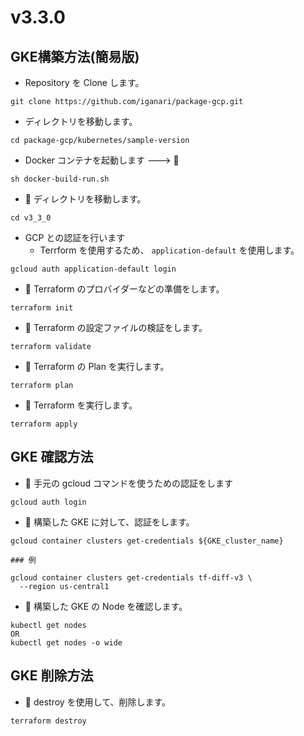 # v3.3.0

## GKE構築方法(簡易版)

+ Repository を Clone します。

```
git clone https://github.com/iganari/package-gcp.git
```

+ ディレクトリを移動します。

```
cd package-gcp/kubernetes/sample-version
```

+ Docker コンテナを起動します ---> :whale:

```
sh docker-build-run.sh
```

+ :whale: ディレクトリを移動します。

```
cd v3_3_0
```

+ GCP との認証を行います
  + Terrform を使用するため、 `application-default` を使用します。

```
gcloud auth application-default login
```

+ :whale: Terraform のプロバイダーなどの準備をします。

```
terraform init
```

+ :whale: Terraform の設定ファイルの検証をします。

```
terraform validate
```

+ :whale: Terraform の Plan を実行します。

```
terraform plan
```

+ :whale: Terraform を実行します。

```
terraform apply
```

## GKE 確認方法

+ :whale: 手元の gcloud コマンドを使うための認証をします

```
gcloud auth login
```

+ :whale: 構築した GKE に対して、認証をします。

```
gcloud container clusters get-credentials ${GKE_cluster_name}
```
```
### 例

gcloud container clusters get-credentials tf-diff-v3 \
  --region us-central1
```

+ :whale: 構築した GKE の Node を確認します。

```
kubectl get nodes
OR
kubectl get nodes -o wide
```

## GKE 削除方法

+ :whale: destroy を使用して、削除します。

```
terraform destroy
```
